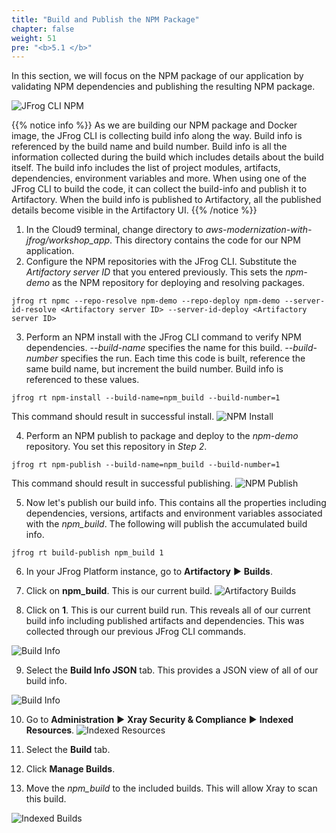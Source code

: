 ```yaml
---
title: "Build and Publish the NPM Package"
chapter: false
weight: 51
pre: "<b>5.1 </b>"
---
```


In this section, we will focus on the NPM package of our application by validating NPM dependencies and publishing the resulting NPM package.

![JFrog CLI NPM](/images/jfrog-cli-npm.svg)

{{% notice info %}}
As we are building our NPM package and Docker image, the JFrog CLI is collecting build info along the way. Build info is referenced by the build name and build number. Build info is all the information collected during the build which includes details about the build itself. The build info includes the list of project modules, artifacts, dependencies, environment variables and more. When using one of the JFrog CLI to build the code, it can collect the build-info and publish it to Artifactory. When the build info is published to Artifactory, all the published details become visible in the Artifactory UI. 
{{% /notice %}}

1. In the Cloud9 terminal, change directory to _aws-modernization-with-jfrog/workshop_app_. This directory contains the code for our NPM application.
2. Configure the NPM repositories with the JFrog CLI. Substitute the _Artifactory server ID_ that you entered previously. This sets the _npm-demo_ as the NPM repository for deploying and resolving packages.

``
jfrog rt npmc --repo-resolve npm-demo --repo-deploy npm-demo --server-id-resolve <Artifactory server ID> --server-id-deploy <Artifactory server ID>
``

3. Perform an NPM install with the JFrog CLI command to verify NPM dependencies. _--build-name_ specifies the name for this build. _--build-number_ specifies the run. Each time this code is built, reference the same build name, but increment the build number. Build info is referenced to these values.

``
jfrog rt npm-install --build-name=npm_build --build-number=1
``

This command should result in successful install.
![NPM Install](/images/npm-install.png)

4. Perform an NPM publish to package and deploy to the _npm-demo_ repository. You set this repository in _Step 2_.

``
jfrog rt npm-publish --build-name=npm_build --build-number=1
``

This command should result in successful publishing.
![NPM Publish](/images/npm-publish.png)

5. Now let's publish our build info. This contains all the properties including dependencies, versions, artifacts and environment variables associated with the _npm_build_. The following will publish the accumulated build info.

``
jfrog rt build-publish npm_build 1
``

6. In your JFrog Platform instance, go to **Artifactory** ► **Builds**.

7. Click on **npm_build**. This is our current build. 
![Artifactory Builds](/images/artifactory-builds.png)

8. Click on **1**. This is our current build run. This reveals all of our current build info including published artifacts and dependencies. This was collected through our previous JFrog CLI commands.

![Build Info](/images/npm-build-info.png)

9. Select the **Build Info JSON** tab. This provides a JSON view of all of our build info.

![Build Info](/images/npm-build-info-json.png)

10. Go to **Administration** ► **Xray Security & Compliance** ► **Indexed Resources**.
![Indexed Resources](/images/indexed-resources.png)

11. Select the **Build** tab.

12. Click **Manage Builds**.

13. Move the _npm_build_ to the included builds. This will allow Xray to scan this build.

![Indexed Builds](/images/indexed-builds.png)

